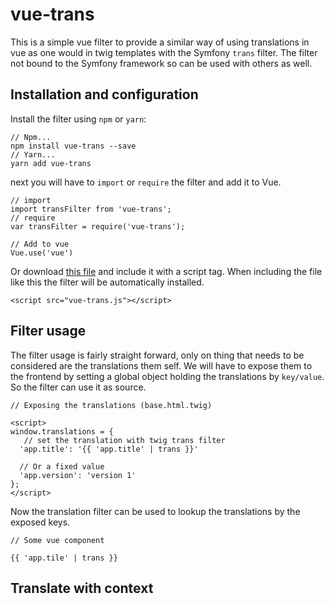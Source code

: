 # vue-trans

This is a simple vue filter to provide a similar way of using translations in vue as one would in
twig templates with the Symfony `trans` filter. The filter not bound to the Symfony framework so can be used with others as well.

## Installation and configuration

Install the filter using `npm` or `yarn`:
```
// Npm...
npm install vue-trans --save
// Yarn...
yarn add vue-trans
``` 

next you will have to `import` or `require` the filter and add it to Vue.

```
// import
import transFilter from 'vue-trans';
// require
var transFilter = require('vue-trans');

// Add to vue
Vue.use('vue')
```

Or download [this file](https://raw.githubusercontent.com/trekels/vue-trans/master/dist/vue-trans.js) and include it with a script tag. When including the file like this the filter will be automatically installed.
```
<script src="vue-trans.js"></script>
```

## Filter usage

The filter usage is fairly straight forward, only on thing that needs to be considered are the translations them self. We will have
to expose them to the frontend by setting a global object holding the translations by `key/value`.
So the filter can use it as source.

```
// Exposing the translations (base.html.twig)

<script>
window.translations = {
   // set the translation with twig trans filter
  'app.title': '{{ 'app.title' | trans }}'

  // Or a fixed value
  'app.version': 'version 1'
};
</script>
```

Now the translation filter can be used to lookup the translations by the exposed keys.

```
// Some vue component

{{ 'app.tile' | trans }}
```

## Translate with context

